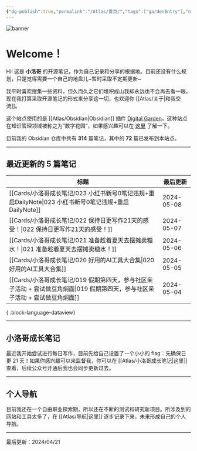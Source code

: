 ```yaml
---
{"dg-publish":true,"permalink":"/Atlas/首页/","tags":["gardenEntry"],"noteIcon":1,"created":"2024-03-26","updated":"2024-04-21"}
---
```


![banner](http://img.xlg.life/images/202404100413287.webp)
# Welcome！
Hi! 这是 **小洛哥** 的开源笔记，作为自己记录和分享的根据地。目前还没有什么规划，只是觉得需要一个自己的地盘儿~暂时采取不定期更新~

我平时喜欢搜集一些资料，但久而久之它们堆积成山我却永远也不会再去看一眼。现在我打算采取开源笔记的形式来分享这一切，也欢迎你 [[Atlas/关于\|和我交流]]。

这个站点使用的是 [[Atlas/Obsidian\|Obsidian]] 插件 [Digital Garden](https://github.com/oleeskild/obsidian-digital-garden)，这种站点在知识管理领域被称之为”数字花园“，如果感兴趣可以在 [这里](https://blog.effie.co/%E5%A6%82%E4%BD%95%E5%BB%BA%E7%AB%8B%E6%95%B0%E5%AD%97%E8%8A%B1%E5%9B%AD%EF%BC%9F/) 了解一下。

<p><span>目前我的 Obsidian 仓库中共有 <strong>314</strong> 篇笔记，其中的 <strong>72</strong> 篇已发布到本站点。</span></p>

---
## 最近更新的 5 篇笔记

| 标题                                                                              | 最后更新       |
| ------------------------------------------------------------------------------- | ---------- |
| [[Cards/小洛哥成长笔记/023 小红书新号0笔记违规+重启DailyNote\|023 小红书新号0笔记违规+重启DailyNote]]     | 2024-05-08 |
| [[Cards/小洛哥成长笔记/022 保持日更写作21天的感受！\|022 保持日更写作21天的感受！]]                       | 2024-05-07 |
| [[Cards/小洛哥成长笔记/021 准备趁着夏天去摆摊卖糖水！\|021 准备趁着夏天去摆摊卖糖水！]]                       | 2024-05-06 |
| [[Cards/小洛哥成长笔记/020 好用的AI工具大合集\|020 好用的AI工具大合集]]                             | 2024-05-05 |
| [[Cards/小洛哥成长笔记/019 假期第四天，参与社区亲子活动 + 尝试做豆角焖面\|019 假期第四天，参与社区亲子活动 + 尝试做豆角焖面]] | 2024-05-04 |

{ .block-language-dataview}

---
## 小洛哥成长笔记
最近我开始尝试进行每日写作，目前先给自己设置了一个小小的 flag：先确保日更 21 天！如果你感兴趣可以来监督我，你可以在 [[Atlas/小洛哥成长笔记\|这里]] 查看，后续公众号开通后我也会同步更新过去。

---
## 个人导航
目前我还在一个自由职业探索期，所以还在不断的测试和研究新项目。所涉及到的网站和工具太多了，在 [[Atlas/导航\|这里]] 逐步记录下来，未来形成自己的个人导航。

---

最后更新：2024/04/21